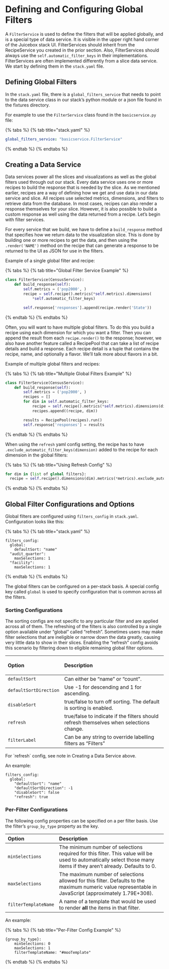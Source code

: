 # Defining and Configuring Global Filters

A `FilterService` is used to define the filters that will be applied globally, and is a special type of data service. It is visible in the upper right hand corner of the Juicebox stack UI. FilterServices should inherit from the RecipeService you created in the prior section. Also, FilterServices should always use the `self.automatic_filter_keys` in their implementations. FilterServices are often implemented differently from a slice data service. We start by defining them in the `stack.yaml` file.

## Defining Global Filters

In the `stack.yaml` file, there is a `global_filters_service` that needs to point to the data service class in our stack’s python module or a json file found in the fixtures directory.

For example to use the `FilterService` class found in the `basicservice.py` file:

{% tabs %}
{% tab title="stack.yaml" %}
```yaml
global_filters_service: "basicservice.FilterService"
```
{% endtab %}
{% endtabs %}

## Creating a Data Service

Data services power all the slices and visualizations as well as the global filters used through out our stack. Every data service uses one or more recipes to build the response that is needed by the slice. As we mentioned earlier, recipes are a way of defining how we get and use data in our data service and slice. All recipes use selected metrics, dimensions, and filters to retrieve data from the database. In most cases, recipes can also render a response themselves for your slice. However, it is also possible to build a custom response as well using the data returned from a recipe. Let’s begin with filter services.

For every service that we build, we have to define a `build_response` method that specifies how we return data to the visualization slice. This is done by building one or more recipes to get the data, and then using the `.render('NAME')` method on the recipe that can generate a response to be returned to the UI as JSON for use in the filters.

Example of a single global filter and recipe:

{% tabs %}
{% tab title="Global Filter Service Example" %}
```python
class FilterService(CensusService):
    def build_response(self):
        self.metrics = ('pop2000', )
        recipe = self.recipe().metrics(*self.metrics).dimensions(
            *self.automatic_filter_keys)

        self.response['responses'].append(recipe.render('State'))
```
{% endtab %}
{% endtabs %}

Often, you will want to have multiple global filters. To do this you build a recipe using each dimension for which you want a filter. Then you can append the result from each `recipe.render()` to the response; however, we also have another feature called a RecipePool that can take a list of recipe details and build a response. Each recipe detail is a tuple that contains the recipe, name, and optionally a flavor. We’ll talk more about flavors in a bit.

Example of multiple global filters and recipes:

{% tabs %}
{% tab title="Multiple Global Filters Example" %}
```python
class FilterService(CensusService):
    def build_response(self):
        self.metrics = ('pop2000', )
        recipes = []
        for dim in self.automatic_filter_keys:
            recipe = self.recipe().metrics(*self.metrics).dimensions(dim)
            recipes.append((recipe, dim))

        results = RecipePool(recipes).run()
        self.response['responses'] = results
```
{% endtab %}
{% endtabs %}

When using the `refresh` yaml config setting, the recipe has to have `.exclude_automatic_filter_keys(dimension)` added to the recipe for each dimension in the global filters:

{% tabs %}
{% tab title="Using Refresh Config" %}
```python
for dim in {list of global filters}:
  recipe = self.recipe().dimensions(dim).metrics(*metrics).exclude_automatic_filter_keys(dim)
```
{% endtab %}
{% endtabs %}

## Global Filter Configurations and Options

Global filters are configured using `filters_config` in `stack.yaml`. Configuration looks like this:

{% tabs %}
{% tab title="stack.yaml" %}
```text
filters_config:
  global:
    defaultSort: "name"
  "audit_quarter":
    maxSelections: 1
  "facility":
    maxSelections: 1
```
{% endtab %}
{% endtabs %}

The global filters can be configured on a per-stack basis. A special config key called `global` is used to specify configuration that is common across all the filters.

### Sorting Configurations

The sorting configs are not specific to any particular filter and are applied across all of them. The refreshing of the filters is also controlled by a single option available under “global” called “refresh”. Sometimes users may make filter selections that are ineligible or narrow down the data greatly, causing very little data to show in their slices. Enabling the “refresh” config avoids this scenario by filtering down to eligible remaining global filter options.

<table>
  <thead>
    <tr>
      <th style="text-align:left">
        <p></p>
        <p>Option</p>
      </th>
      <th style="text-align:left">Description</th>
    </tr>
  </thead>
  <tbody>
    <tr>
      <td style="text-align:left"><code>defaultSort</code>
      </td>
      <td style="text-align:left">Can either be &#x201C;name&#x201D; or &#x201C;count&#x201D;.</td>
    </tr>
    <tr>
      <td style="text-align:left"><code>defaultSortDirection</code>
      </td>
      <td style="text-align:left">Use -1 for descending and 1 for ascending.</td>
    </tr>
    <tr>
      <td style="text-align:left"><code>disableSort</code>
      </td>
      <td style="text-align:left">true/false to turn off sorting. The default is sorting is enabled.</td>
    </tr>
    <tr>
      <td style="text-align:left"><code>refresh</code>
      </td>
      <td style="text-align:left">true/false to indicate if the filters should refresh themselves when selections
        change.</td>
    </tr>
    <tr>
      <td style="text-align:left"><code>filterLabel</code>
      </td>
      <td style="text-align:left">Can be any string to override labelling filters as &#x201C;Filters&#x201D;</td>
    </tr>
  </tbody>
</table>For `refresh` config, see note in Creating a Data Service above.

An example:

```text
filters_config:
  global:
    "defaultSort": "name"
    "defaultSortDirection": -1
    "disableSort": false
    "refresh": true
```

### Per-Filter Configurations

The following config properties can be specified on a per filter basis. Use the filter’s `group_by_type` property as the key.

| Option | Description |
| :--- | :--- |
| `minSelections` | The minimum number of selections required for this filter. This value will be used to automatically select those many items if they aren’t already. Defaults to 0. |
| `maxSelections` | The maximum number of selections allowed for this filter. Defaults to the maximum numeric value representable in JavaScript \(approximately 1.79E+308\). |
| `filterTemplateName` | A name of a template that would be used to render **all** the items in that filter. |

An example:

{% tabs %}
{% tab title="Per-Filter Config Example" %}
```text
{group_by_type}:
    minSelections: 0
    maxSelections: 1
    filterTemplateName: "#mooTemplate"
```
{% endtab %}
{% endtabs %}

